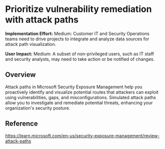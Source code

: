 # Prioritize vulnerability remediation with attack paths

**Implementation Effort:** Medium: Customer IT and Security Operations teams need to drive projects to integrate and analyze data sources for attack path visualization.

**User Impact:** Medium: A subset of non-privileged users, such as IT staff and security analysts, may need to take action or be notified of changes.

## Overview
Attack paths in Microsoft Security Exposure Management help you proactively identify and visualize potential routes that attackers can exploit using vulnerabilities, gaps, and misconfigurations. Simulated attack paths allow you to investigate and remediate potential threats, enhancing your organization's security posture.

## Reference
https://learn.microsoft.com/en-us/security-exposure-management/review-attack-paths

